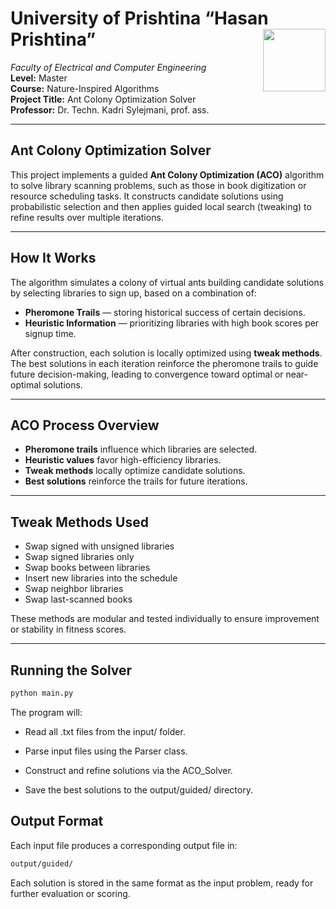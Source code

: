 # University of Prishtina “Hasan Prishtina” <img src="https://upload.wikimedia.org/wikipedia/commons/e/e1/University_of_Prishtina_logo.svg" width="100" align="right">

*Faculty of Electrical and Computer Engineering*  
**Level:** Master  
**Course:** Nature-Inspired Algorithms  
**Project Title:** Ant Colony Optimization Solver  
**Professor:** Dr. Techn. Kadri Sylejmani, prof. ass.

---

## Ant Colony Optimization Solver

This project implements a guided **Ant Colony Optimization (ACO)** algorithm to solve library scanning problems, such as those in book digitization or resource scheduling tasks. It constructs candidate solutions using probabilistic selection and then applies guided local search (tweaking) to refine results over multiple iterations.

---

##  How It Works

The algorithm simulates a colony of virtual ants building candidate solutions by selecting libraries to sign up, based on a combination of:

- **Pheromone Trails** — storing historical success of certain decisions.
- **Heuristic Information** — prioritizing libraries with high book scores per signup time.

After construction, each solution is locally optimized using **tweak methods**. The best solutions in each iteration reinforce the pheromone trails to guide future decision-making, leading to convergence toward optimal or near-optimal solutions.

---

## ACO Process Overview

-  **Pheromone trails** influence which libraries are selected.
- **Heuristic values** favor high-efficiency libraries.
-  **Tweak methods** locally optimize candidate solutions.
- **Best solutions** reinforce the trails for future iterations.

---

##  Tweak Methods Used

- Swap signed with unsigned libraries
- Swap signed libraries only
- Swap books between libraries
- Insert new libraries into the schedule
- Swap neighbor libraries
- Swap last-scanned books

These methods are modular and tested individually to ensure improvement or stability in fitness scores.

---

##  Running the Solver

```bash
python main.py
```
The program will:

- Read all .txt files from the input/ folder.

- Parse input files using the Parser class.

- Construct and refine solutions via the ACO_Solver.

- Save the best solutions to the output/guided/ directory.

 ## Output Format
Each input file produces a corresponding output file in:
```bash
output/guided/
```
Each solution is stored in the same format as the input problem, ready for further evaluation or scoring.


